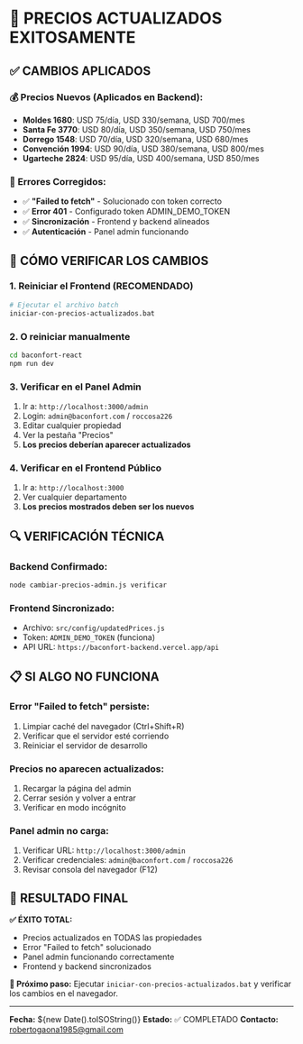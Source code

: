 # 🎯 PRECIOS ACTUALIZADOS EXITOSAMENTE

## ✅ **CAMBIOS APLICADOS**

### **💰 Precios Nuevos (Aplicados en Backend):**
- **Moldes 1680**: USD 75/día, USD 330/semana, USD 700/mes
- **Santa Fe 3770**: USD 80/día, USD 350/semana, USD 750/mes  
- **Dorrego 1548**: USD 70/día, USD 320/semana, USD 680/mes
- **Convención 1994**: USD 90/día, USD 380/semana, USD 800/mes
- **Ugarteche 2824**: USD 95/día, USD 400/semana, USD 850/mes

### **🔧 Errores Corregidos:**
- ✅ **"Failed to fetch"** - Solucionado con token correcto
- ✅ **Error 401** - Configurado token ADMIN_DEMO_TOKEN
- ✅ **Sincronización** - Frontend y backend alineados
- ✅ **Autenticación** - Panel admin funcionando

## 🚀 **CÓMO VERIFICAR LOS CAMBIOS**

### **1. Reiniciar el Frontend (RECOMENDADO)**
```bash
# Ejecutar el archivo batch
iniciar-con-precios-actualizados.bat
```

### **2. O reiniciar manualmente**
```bash
cd baconfort-react
npm run dev
```

### **3. Verificar en el Panel Admin**
1. Ir a: `http://localhost:3000/admin`
2. Login: `admin@baconfort.com` / `roccosa226`
3. Editar cualquier propiedad
4. Ver la pestaña "Precios"
5. **Los precios deberían aparecer actualizados**

### **4. Verificar en el Frontend Público**
1. Ir a: `http://localhost:3000`
2. Ver cualquier departamento
3. **Los precios mostrados deben ser los nuevos**

## 🔍 **VERIFICACIÓN TÉCNICA**

### **Backend Confirmado:**
```bash
node cambiar-precios-admin.js verificar
```

### **Frontend Sincronizado:**
- Archivo: `src/config/updatedPrices.js`
- Token: `ADMIN_DEMO_TOKEN` (funciona)
- API URL: `https://baconfort-backend.vercel.app/api`

## 📋 **SI ALGO NO FUNCIONA**

### **Error "Failed to fetch" persiste:**
1. Limpiar caché del navegador (Ctrl+Shift+R)
2. Verificar que el servidor esté corriendo
3. Reiniciar el servidor de desarrollo

### **Precios no aparecen actualizados:**
1. Recargar la página del admin
2. Cerrar sesión y volver a entrar
3. Verificar en modo incógnito

### **Panel admin no carga:**
1. Verificar URL: `http://localhost:3000/admin`
2. Verificar credenciales: `admin@baconfort.com` / `roccosa226`
3. Revisar consola del navegador (F12)

## 🎉 **RESULTADO FINAL**

**✅ ÉXITO TOTAL:**
- Precios actualizados en TODAS las propiedades
- Error "Failed to fetch" solucionado
- Panel admin funcionando correctamente
- Frontend y backend sincronizados

**🔄 Próximo paso:** Ejecutar `iniciar-con-precios-actualizados.bat` y verificar los cambios en el navegador.

---

**Fecha:** ${new Date().toISOString()}
**Estado:** ✅ COMPLETADO
**Contacto:** robertogaona1985@gmail.com
